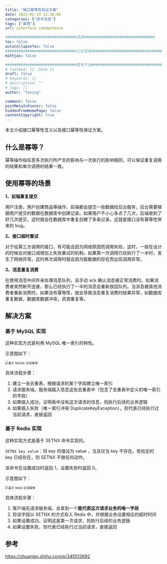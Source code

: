 ```yaml
---
title: "接口幂等性保证方案"
date: 2023-02-23 13:38:06
categories: ["技术总结"]
tags: ["幂等"]
url: interface-idempotence

################################目录################################
toc: false
autoCollapseToc: false
################################公式渲染################################
mathjax: false

################################基本不动################################
# lastmod: {{ .Date }}
draft: false
# keywords: []
# description: ""
# tags: []
author: "Yaxing"

comment: false
postMetaInFooter: false
hiddenFromHomePage: false
contentCopyright: true
---
```


本文介绍接口幂等性含义以及接口幂等性保证方案。<!--more-->

## 什么是幂等？

幂等操作指任意多次执行所产生的影响与一次执行的影响相同，可以保证重复调用的结果和单次调用的结果一致。

## 使用幂等的场景

**1、前端重复提交**

用户注册，用户创建商品等操作，前端都会提交一些数据给后台服务，后台需要根据用户提交的数据在数据库中创建记录。如果用户不小心多点了几次，后端收到了好几次提交，这时就会在数据库中重复创建了多条记录。这就是接口没有幂等性带来的 bug。

**2、接口超时重试**

对于给第三方调用的接口，有可能会因为网络原因而调用失败，这时，一般在设计的时候会对接口调用加上失败重试的机制。如果第一次调用已经执行了一半时，发生了网络异常。这时再次调用时就会因为脏数据的存在而出现调用异常。

**3、消息重复消费**

在使用消息中间件来处理消息队列，且手动 ack 确认消息被正常消费时。如果消费者突然断开连接，那么已经执行了一半的消息会重新放回队列。当消息被其他消费者重新消费时，如果没有幂等性，就会导致消息重复消费时结果异常，如数据库重复数据，数据库数据冲突，资源重复等。

## 解决方案

### 基于 MySQL 实现

这种实现方式是利用 MySQL 唯一索引的特性。

示意图如下：

<img src="https://yaxingfang-typora.oss-cn-hangzhou.aliyuncs.com/image-20230211192516889.png" alt="基于 MySQL 实现幂等" style="zoom:67%;" />



具体流程步骤：

1. 建立一张去重表，根据请求的某个字段建立唯一索引
2. 请求服务端，服务端插入信息这张去重表中（包含了去重表中定义的唯一索引的字段）
3. 如果插入成功，证明表中没有这次请求的信息，则执行后续的业务逻辑
4. 如果插入失败（唯一索引冲突 DuplicateKeyException），则代表已经执行过当前请求，直接返回

### 基于 Redis 实现

这种实现方式是基于 SETNX 命令实现的。

`SETNX key value`：将 key 的值设为 value ，当且仅当 key 不存在。若给定的 key 已经存在，则 SETNX 不做任何动作。

该命令在设置成功时返回 1，设置失败时返回 0。

示意图如下：

<img src="https://yaxingfang-typora.oss-cn-hangzhou.aliyuncs.com/v2-6ae389fa7bcb099a8f8a6eaf89f5f46d_r.jpg" alt="基于 Redis 实现幂等" style="zoom:67%;" />



具体流程步骤：

1. 客户端先请求服务端，会拿到一个**能代表这次请求业务的唯一字段**
2. 将该字段以 SETNX 的方式存入 Redis 中，并根据业务设置相应的超时时间
3. 如果设置成功，证明这是第一次请求，则执行后续的业务逻辑
4. 如果设置失败，则代表已经执行过当前请求，直接返回

## 参考

https://zhuanlan.zhihu.com/p/345512692
